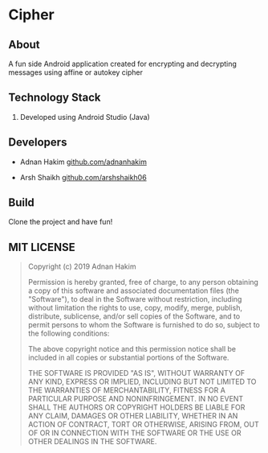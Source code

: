 # Cipher

## About

A fun side Android application created for encrypting and decrypting messages using affine or autokey cipher

## Technology Stack

1. Developed using Android Studio (Java)

## Developers

-  Adnan Hakim [github.com/adnanhakim](https://github.com/adnanhakim)

-  Arsh Shaikh [github.com/arshshaikh06](https://github.com/arshshaikh06)

## Build

Clone the project and have fun!

## MIT LICENSE

> Copyright (c) 2019 Adnan Hakim
>
> Permission is hereby granted, free of charge, to any person obtaining a copy
> of this software and associated documentation files (the "Software"), to deal
> in the Software without restriction, including without limitation the rights
> to use, copy, modify, merge, publish, distribute, sublicense, and/or sell
> copies of the Software, and to permit persons to whom the Software is
> furnished to do so, subject to the following conditions:
>
> The above copyright notice and this permission notice shall be included in all
> copies or substantial portions of the Software.
>
> THE SOFTWARE IS PROVIDED "AS IS", WITHOUT WARRANTY OF ANY KIND, EXPRESS OR
> IMPLIED, INCLUDING BUT NOT LIMITED TO THE WARRANTIES OF MERCHANTABILITY,
> FITNESS FOR A PARTICULAR PURPOSE AND NONINFRINGEMENT. IN NO EVENT SHALL THE
> AUTHORS OR COPYRIGHT HOLDERS BE LIABLE FOR ANY CLAIM, DAMAGES OR OTHER
> LIABILITY, WHETHER IN AN ACTION OF CONTRACT, TORT OR OTHERWISE, ARISING FROM,
> OUT OF OR IN CONNECTION WITH THE SOFTWARE OR THE USE OR OTHER DEALINGS IN THE
> SOFTWARE.
